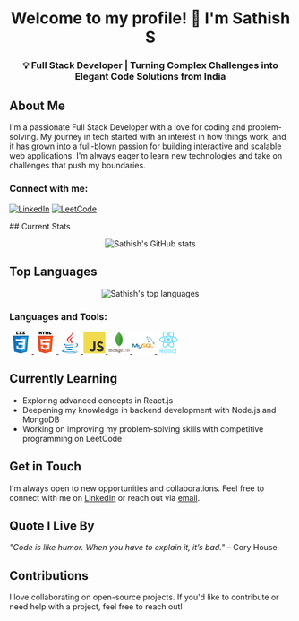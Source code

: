 <h1 align="center">Welcome to my profile! 🚀 I'm Sathish S</h1>
<h3 align="center">💡 Full Stack Developer | Turning Complex Challenges into Elegant Code Solutions from India</h3>

## About Me
I'm a passionate Full Stack Developer with a love for coding and problem-solving. My journey in tech started with an interest in how things work, and it has grown into a full-blown passion for building interactive and scalable web applications. I'm always eager to learn new technologies and take on challenges that push my boundaries.

<h3 align="left">Connect with me:</h3>
<p align="left">
<a href="https://www.linkedin.com/in/sathish-s-666b11255/" target="blank"><img align="center" src="https://raw.githubusercontent.com/rahuldkjain/github-profile-readme-generator/master/src/images/icons/Social/linked-in-alt.svg" alt="LinkedIn" height="30" width="40" /></a>
<a href="https://leetcode.com/u/sathish2202/" target="blank"><img align="center" src="https://raw.githubusercontent.com/rahuldkjain/github-profile-readme-generator/master/src/images/icons/Social/leet-code.svg" alt="LeetCode" height="30" width="40" /></a>
</p>
## Current Stats
<p align="center">
  <img src="https://github-readme-stats.vercel.app/api?username=SathishS2202&show_icons=true&theme=radical" alt="Sathish's GitHub stats" />
</p>

## Top Languages
<p align="center">
  <img src="https://github-readme-stats.vercel.app/api/top-langs/?username=SathishS2202&layout=compact&theme=radical" alt="Sathish's top languages" />
</p>

<h3 align="left">Languages and Tools:</h3>
<p align="left"> 
<a href="https://www.w3schools.com/css/" target="_blank" rel="noreferrer"> <img src="https://raw.githubusercontent.com/devicons/devicon/master/icons/css3/css3-original-wordmark.svg" alt="css3" width="40" height="40"/> </a> 
<a href="https://www.w3.org/html/" target="_blank" rel="noreferrer"> <img src="https://raw.githubusercontent.com/devicons/devicon/master/icons/html5/html5-original-wordmark.svg" alt="html5" width="40" height="40"/> </a> 
<a href="https://www.java.com" target="_blank" rel="noreferrer"> <img src="https://raw.githubusercontent.com/devicons/devicon/master/icons/java/java-original.svg" alt="java" width="40" height="40"/> </a> 
<a href="https://developer.mozilla.org/en-US/docs/Web/JavaScript" target="_blank" rel="noreferrer"> <img src="https://raw.githubusercontent.com/devicons/devicon/master/icons/javascript/javascript-original.svg" alt="javascript" width="40" height="40"/> </a> 
<a href="https://www.mongodb.com/" target="_blank" rel="noreferrer"> <img src="https://raw.githubusercontent.com/devicons/devicon/master/icons/mongodb/mongodb-original-wordmark.svg" alt="mongodb" width="40" height="40"/> </a> 
<a href="https://www.mysql.com/" target="_blank" rel="noreferrer"> <img src="https://raw.githubusercontent.com/devicons/devicon/master/icons/mysql/mysql-original-wordmark.svg" alt="mysql" width="40" height="40"/> </a> 
<a href="https://reactjs.org/" target="_blank" rel="noreferrer"> <img src="https://raw.githubusercontent.com/devicons/devicon/master/icons/react/react-original-wordmark.svg" alt="react" width="40" height="40"/> </a> 
</p>

## Currently Learning
- Exploring advanced concepts in React.js
- Deepening my knowledge in backend development with Node.js and MongoDB
- Working on improving my problem-solving skills with competitive programming on LeetCode

## Get in Touch
I'm always open to new opportunities and collaborations. Feel free to connect with me on [LinkedIn](https://www.linkedin.com/in/sathish-s-666b11255/) or reach out via [email](mailto:your-email@example.com).

## Quote I Live By
_"Code is like humor. When you have to explain it, it’s bad."_ – Cory House

## Contributions
I love collaborating on open-source projects. If you'd like to contribute or need help with a project, feel free to reach out!
